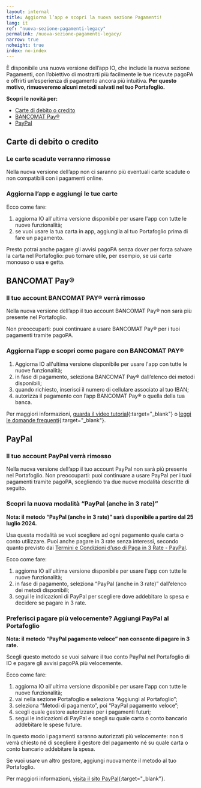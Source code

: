 ```yaml
---
layout: internal
title: Aggiorna l’app e scopri la nuova sezione Pagamenti!
lang: it
ref: "nuova-sezione-pagamenti-legacy"
permalink: /nuova-sezione-pagamenti-legacy/
narrow: true
noheight: true
index: no-index
---
```


È disponibile una nuova versione dell’app IO, che include la nuova sezione Pagamenti, con l’obiettivo di mostrarti più facilmente le tue ricevute pagoPA e offrirti un’esperienza di pagamento ancora più intuitiva. **Per questo motivo, rimuoveremo alcuni metodi salvati nel tuo Portafoglio.**

**Scopri le novità per:**

- [Carte di debito o credito](#carte-di-debito-o-credito)
- [BANCOMAT Pay®](#bancomat-pay)
- [PayPal](#paypal)

## Carte di debito o credito

### Le carte scadute verranno rimosse

Nella nuova versione dell’app non ci saranno più eventuali carte scadute o non compatibili con i pagamenti online.

### Aggiorna l’app e aggiungi le tue carte

Ecco come fare:
1. aggiorna IO all'ultima versione disponibile per usare l'app con tutte le nuove funzionalità;
2. se vuoi usare la tua carta in app, aggiungila al tuo Portafoglio prima di fare un pagamento.

Presto potrai anche pagare gli avvisi pagoPA senza dover per forza salvare la carta nel Portafoglio: può tornare utile, per esempio, se usi carte monouso o usa e getta.

## BANCOMAT Pay®

### Il tuo account BANCOMAT PAY® verrà rimosso

Nella nuova versione dell’app il tuo account BANCOMAT Pay® non sarà più presente nel Portafoglio. 

Non preoccuparti: puoi continuare a usare BANCOMAT Pay® per i tuoi pagamenti tramite pagoPA.

### Aggiorna l’app e scopri come pagare con BANCOMAT PAY®

1. Aggiorna IO all'ultima versione disponibile per usare l'app con tutte le nuove funzionalità;
2. in fase di pagamento, seleziona BANCOMAT Pay® dall’elenco dei metodi disponibili;
3. quando richiesto, inserisci il numero di cellulare associato al tuo IBAN;
4. autorizza il pagamento con l’app BANCOMAT Pay® o quella della tua banca.

Per maggiori informazioni, [guarda il video tutorial](https://www.youtube.com/watch?v=mil4jEuaMo0){:target="\_blank"} o [leggi le domande frequenti](https://bancomat.it/it/privati/bancomat-pay){:target="\_blank"}.


## PayPal

### Il tuo account PayPal verrà rimosso

Nella nuova versione dell’app il tuo account PayPal non sarà più presente nel Portafoglio.
Non preoccuparti: puoi continuare a usare PayPal per i tuoi pagamenti tramite pagoPA, scegliendo tra due nuove modalità descritte di seguito.

### Scopri la nuova modalità “PayPal (anche in 3 rate)”

**Nota: il metodo “PayPal (anche in 3 rate)” sarà disponibile a partire dal 25 luglio 2024.**

Usa questa modalità se vuoi scegliere ad ogni pagamento quale carta o conto utilizzare. Puoi anche pagare in 3 rate senza interessi, secondo quanto previsto dai [Termini e Condizioni d’uso di Paga in 3 Rate - PayPal](https://www.paypal.com/it/webapps/mpp/campaigns/pay-in-3-full).

Ecco come fare:
1. aggiorna IO all'ultima versione disponibile per usare l'app con tutte le nuove funzionalità;
2. in fase di pagamento, seleziona “PayPal (anche in 3 rate)” dall’elenco dei metodi disponibili;
3. segui le indicazioni di PayPal per scegliere dove addebitare la spesa e decidere se pagare in 3 rate.


### Preferisci pagare più velocemente? Aggiungi PayPal al Portafoglio

**Nota: il metodo “PayPal pagamento veloce” non consente di pagare in 3 rate.**

Scegli questo metodo se vuoi salvare il tuo conto PayPal nel Portafoglio di IO e pagare gli avvisi pagoPA più velocemente.

Ecco come fare:
1. aggiorna IO all'ultima versione disponibile per usare l'app con tutte le nuove funzionalità;
2. vai nella sezione Portafoglio e seleziona “Aggiungi al Portafoglio”;
3. seleziona “Metodi di pagamento”, poi “PayPal pagamento veloce”;
4. scegli quale gestore autorizzare per i pagamenti futuri;
5. segui le indicazioni di PayPal e scegli su quale carta o conto bancario addebitare le spese future.

In questo modo i pagamenti saranno autorizzati più velocemente: non ti verrà chiesto né di scegliere il gestore del pagamento né su quale carta o conto bancario addebitare la spesa.

Se vuoi usare un altro gestore, aggiungi nuovamente il metodo al tuo Portafoglio.

Per maggiori informazioni, [visita il sito PayPal](https://www.paypal.com/it/cshelp/article/che-cos%C3%A8-un-pagamento-automatico-e-come-faccio-ad-aggiornarne-o-annullarne-uno-help240){:target="\_blank"}.